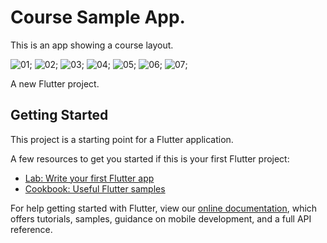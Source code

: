 # Course Sample App. 

This is an app showing a course layout.

![01](https://github.com/Gabriel-Oliveira55/app-flutter-courses-exemplo/blob/master/screenshots/01.jpg);
![02](https://github.com/Gabriel-Oliveira55/app-flutter-courses-exemplo/blob/master/screenshots/02.jpg);
![03](https://github.com/Gabriel-Oliveira55/app-flutter-courses-exemplo/blob/master/screenshots/03.jpg);
![04](https://github.com/Gabriel-Oliveira55/app-flutter-courses-exemplo/blob/master/screenshots/04.jpg);
![05](https://github.com/Gabriel-Oliveira55/app-flutter-courses-exemplo/blob/master/screenshots/05.jpg);
![06](https://github.com/Gabriel-Oliveira55/app-flutter-courses-exemplo/blob/master/screenshots/06.jpg);
![07](https://github.com/Gabriel-Oliveira55/app-flutter-courses-exemplo/blob/master/screenshots/07.jpg);

A new Flutter project.

## Getting Started

This project is a starting point for a Flutter application.

A few resources to get you started if this is your first Flutter project:

- [Lab: Write your first Flutter app](https://flutter.dev/docs/get-started/codelab)
- [Cookbook: Useful Flutter samples](https://flutter.dev/docs/cookbook)

For help getting started with Flutter, view our
[online documentation](https://flutter.dev/docs), which offers tutorials,
samples, guidance on mobile development, and a full API reference.
